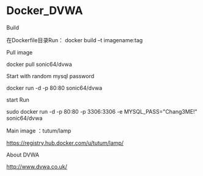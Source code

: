 # Docker_DVWA

Build

在Dockerfile目录Run： docker build –t imagename:tag



Pull image 

docker pull sonic64/dvwa



Start with random mysql password 

docker run -d -p 80:80 sonic64/dvwa



start Run 

sudo docker run -d -p 80:80 -p 3306:3306 -e MYSQL_PASS="Chang3ME!" sonic64/dvwa




Main image ：tutum/lamp 

https://registry.hub.docker.com/u/tutum/lamp/




About DVWA 

http://www.dvwa.co.uk/
